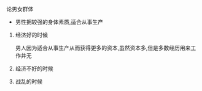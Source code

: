 论男女群体

- 男性拥较强的身体素质,适合从事生产

1. 经济好的时候

   男人因为适合从事生产从而获得更多的资本,虽然资本多,但是多数经历用来工作并无

2. 经济不好的时候

3. 战乱的时候



